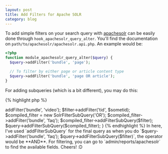 ```yaml
--- 
layout: post
title: Add Filters for Apache SOLR
category: blog
---
```


To add simple filters on your search query with [apachesolr](http://drupal.org/project/apachesolr) can be easily done through `hook_apachesolr_query_alter`. You'll find the documentation on `path/to/apachesolr/apachesolr.api.php`. An example would be:

```php
<?php
function module_apachesolr_query_alter($query) {
  $query->addFilter('bundle', 'page');

  // To filter by either page or article content type
  $query->addFilter('bundle', 'page OR article');
}
```

For adding subqueries (which is a bit different), you may do this:

{% highlight php %}
<?php
function module_apachesolr_query_alter($query) {
  $sometid = 1;
  $filter = new SolrFilterSubQuery('AND');
  $filter->addFilter('bundle', 'video');
  $filter->addFilter('tid', $sometid);

  $compiled_filter = new SolrFilterSubQuery('OR');
  $compiled_filter->addFilter('bundle', 'faq');
  $compiled_filter->addFilterSubQuery($filter);

  $query->addFilterSubQuery($compiled_filter);
}
{% endhighlight %}

In here, I've used `addFilterSubQuery` for the final query as when you do `$query->addFilter('bundle', 'faq'); $query->addFilterSubQuery($filter)`, the operator would be **AND**. For filtering, you can go to `admin/reports/apachesolr` to find the available fields.

Cheers! :D
